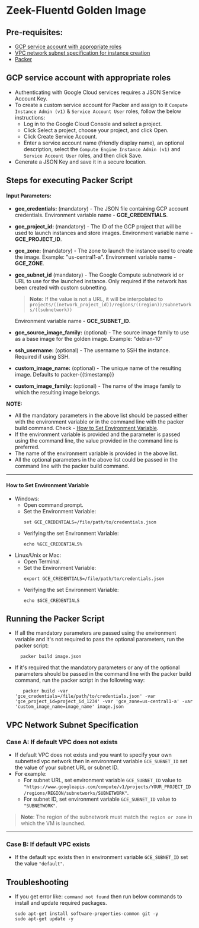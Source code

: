 # Zeek-Fluentd Golden Image

## Pre-requisites:
- [GCP service account with appropriate roles](#gcp-service-account-with-appropriate-roles)
- [VPC network subnet specification for instance creation](#vpc-network-subnet-specification)
- [Packer](https://learn.hashicorp.com/tutorials/packer/getting-started-install)


## GCP service account with appropriate roles

- Authenticating with Google Cloud services requires a JSON Service Account Key.
- To create a custom service account for Packer and assign to it `Compute Instance Admin (v1)` & `Service Account User` roles, follow the below instructions:
    - Log in to the Google Cloud Console and select a project.
    - Click Select a project, choose your project, and click Open.
    - Click Create Service Account.
    - Enter a service account name (friendly display name), an optional description, select the `Compute Engine Instance Admin (v1)` and `Service Account User` roles, and then click Save.
- Generate a JSON Key and save it in a secure location.


## Steps for executing Packer Script

#### **Input Parameters:**
- **gce_credentials:** (mandatory) - The JSON file containing GCP account credentials. Environment variable name - **GCE_CREDENTIALS**.
- **gce_project_id:** (mandatory) - The ID of the GCP project that will be used to launch instances and store images. Environment variable name - **GCE_PROJECT_ID**.
- **gce_zone:** (mandatory) - The zone to launch the instance used to create the image. Example: "us-central1-a". Environment variable name - **GCE_ZONE**.
- **gce_subnet_id** (mandatory) - The Google Compute subnetwork id or URL to use for the launched instance. Only required if the network has been created with custom subnetting. 	
	> **Note:** If the value is not a URL, it will be interpolated to `projects/((network_project_id))/regions/((region))/subnetworks/((subnetwork))`

	Environment variable name - **GCE_SUBNET_ID**.
- **gce_source_image_family:** (optional) - The source image family to use as a base image for the golden image. Example: "debian-10"
- **ssh_username:** (optional) - The username to SSH the instance. Required if using SSH.
- **custom_image_name:** (optional) - The unique name of the resulting image. Defaults to packer-{{timestamp}}
- **custom_image_family:** (optional) - The name of the image family to which the resulting image belongs.

**NOTE:**  
- All the mandatory parameters in the above list should be passed either with the environment variable or in the command line with the packer build command. Check - [How to Set Environment Variable](#how-to-set-environment-variable).  
- If the environment variable is provided and the parameter is passed using the command line, the value provided in the command line is preferred.  
- The name of the environment variable is provided in the above list.  
- All the optional parameters in the above list could be passed in the command line with the packer build command.  

---
#### **How to Set Environment Variable**
- Windows:
	- Open command prompt.
	- Set the Environment Variable:  
		```
		set GCE_CREDENTIALS=/file/path/to/credentials.json
		```
	- Verifying the set Environment Variable:  
		```
		echo %GCE_CREDENTIALS%
		```
- Linux/Unix or Mac:
	- Open Terminal.
	- Set the Environment Variable:  
		```
		export GCE_CREDENTIALS=/file/path/to/credentials.json
		```
	- Verifying the set Environment Variable:  
		```
		echo $GCE_CREDENTIALS
		```

## **Running the Packer Script**
- If all the mandatory parameters are passed using the environment variable and it's not required to pass the optional parameters, run the packer script:  
	```
	  packer build image.json
	```
- If it's required that the mandatory parameters or any of the optional parameters should be passed in the command line with the packer build command, run the packer script in the following way:  
	```
	   packer build -var 'gce_credentials=/file/path/to/credentials.json' -var 'gce_project_id=project_id_1234' -var 'gce_zone=us-central1-a' -var 'custom_image_name=image_name' image.json
	```

## VPC Network Subnet Specification

### Case A: If default VPC does not exists
- If default VPC does not exists and you want to specify your own subnetted vpc network then in environment variable `GCE_SUBNET_ID` set the value of your subnet URL or subnet ID.
- For example: 
	- For subnet URL, set environment variable `GCE_SUBNET_ID` value to `"https://www.googleapis.com/compute/v1/projects/YOUR_PROJECT_ID/regions/REGION/subnetworks/SUBNETWORK"`.
	- For subnet ID, set environment variable `GCE_SUBNET_ID` value to `"SUBNETWORK"`.
> **Note**: The region of the subnetwork must match the `region or zone` in which the VM is launched.
---
### Case B: If default VPC exists

- If the default vpc exists then in environment variable `GCE_SUBNET_ID` set the value `"default"`.



## Troubleshooting

- If you get error like: `command not found` then run below commands to install and update required packages.
	```
	sudo apt-get install software-properties-common git -y
	sudo apt-get update -y
	```
